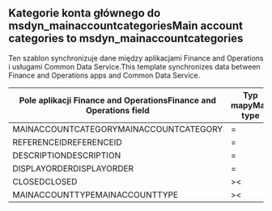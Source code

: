 ## <a name="main-account-categories-to-msdyn_mainaccountcategories"></a><span data-ttu-id="1e64c-101">Kategorie konta głównego do msdyn_mainaccountcategories</span><span class="sxs-lookup"><span data-stu-id="1e64c-101">Main account categories to msdyn_mainaccountcategories</span></span>

<span data-ttu-id="1e64c-102">Ten szablon synchronizuje dane między aplikacjami Finance and Operations i usługami Common Data Service.</span><span class="sxs-lookup"><span data-stu-id="1e64c-102">This template synchronizes data between Finance and Operations apps and Common Data Service.</span></span>

<span data-ttu-id="1e64c-103">Pole aplikacji Finance and Operations</span><span class="sxs-lookup"><span data-stu-id="1e64c-103">Finance and Operations field</span></span> | <span data-ttu-id="1e64c-104">Typ mapy</span><span class="sxs-lookup"><span data-stu-id="1e64c-104">Map type</span></span> | <span data-ttu-id="1e64c-105">Inne pole rozwiązania Dynamics 365</span><span class="sxs-lookup"><span data-stu-id="1e64c-105">Other Dynamics 365 field</span></span> | <span data-ttu-id="1e64c-106">Wartość domyślna</span><span class="sxs-lookup"><span data-stu-id="1e64c-106">Default value</span></span>
---|---|---|---
<span data-ttu-id="1e64c-107">MAINACCOUNTCATEGORY</span><span class="sxs-lookup"><span data-stu-id="1e64c-107">MAINACCOUNTCATEGORY</span></span> | = | <span data-ttu-id="1e64c-108">msdyn_mainaccountcategory</span><span class="sxs-lookup"><span data-stu-id="1e64c-108">msdyn_mainaccountcategory</span></span> | 
<span data-ttu-id="1e64c-109">REFERENCEID</span><span class="sxs-lookup"><span data-stu-id="1e64c-109">REFERENCEID</span></span> | = | <span data-ttu-id="1e64c-110">msdyn_referenceid</span><span class="sxs-lookup"><span data-stu-id="1e64c-110">msdyn_referenceid</span></span> | 
<span data-ttu-id="1e64c-111">DESCRIPTION</span><span class="sxs-lookup"><span data-stu-id="1e64c-111">DESCRIPTION</span></span> | = | <span data-ttu-id="1e64c-112">msdyn_description</span><span class="sxs-lookup"><span data-stu-id="1e64c-112">msdyn_description</span></span> | 
<span data-ttu-id="1e64c-113">DISPLAYORDER</span><span class="sxs-lookup"><span data-stu-id="1e64c-113">DISPLAYORDER</span></span> | = | <span data-ttu-id="1e64c-114">msdyn_displayorder</span><span class="sxs-lookup"><span data-stu-id="1e64c-114">msdyn_displayorder</span></span> | 
<span data-ttu-id="1e64c-115">CLOSED</span><span class="sxs-lookup"><span data-stu-id="1e64c-115">CLOSED</span></span> | >< | <span data-ttu-id="1e64c-116">msdyn_closed</span><span class="sxs-lookup"><span data-stu-id="1e64c-116">msdyn_closed</span></span> | 
<span data-ttu-id="1e64c-117">MAINACCOUNTTYPE</span><span class="sxs-lookup"><span data-stu-id="1e64c-117">MAINACCOUNTTYPE</span></span> | >< | <span data-ttu-id="1e64c-118">msdyn_mainaccounttypevalue</span><span class="sxs-lookup"><span data-stu-id="1e64c-118">msdyn_mainaccounttypevalue</span></span> | 
